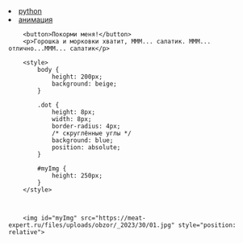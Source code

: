 <li><a href="https://pythontutor.com/render.html#mode=display/"> python </a></li>


<li><a href="https://jsitor.com/">анимация</a></li>


<html>

<head></head>

<body>
	<p style="text-align: center">

		<button>Покорми меня!</button>
		<p>Горошка и морковки хватит, МММ... салатик. МММ... отлично...МММ... салатик</p>

		<style>
			body {
				height: 200px;
				background: beige;
			}

			.dot {
				height: 8px;
				width: 8px;
				border-radius: 4px;
				/* скруглённые углы */
				background: blue;
				position: absolute;
			}

			#myImg {
				height: 250px;
			}
		</style>



		<img id="myImg" src="https://meat-expert.ru/files/uploads/obzor/_2023/30/01.jpg" style="position: relative">

</p>
		<script>
			var cat = document.querySelector("img");
var angle = 0, lastTime = null;
function animate(time) {
if (lastTime != null)
angle += (time - lastTime) * 0.002;
lastTime = time;
cat.style.top = (Math.cos(angle) * 50      ) + "px";
cat.style.left = (Math.sin(angle) * 100) + "px";
requestAnimationFrame(animate);
}

var button = document.querySelector("button");
button.addEventListener("click", function() {
alert("НЕ ТРОГАЙ МОИ ПЕЛЬМЕНИ!!!!");
});

document.getElementById('myImg').onclick = myFunction;

function myFunction() {
  alert('Ouch!!!');
}


requestAnimationFrame(animate);





		</script>
		<script type="text/javascript">





		</script>



  
		<script>
			var cat1= document.querySelector("img");
var angle = 0, lastTime = null;
function animate1(time) {
if (lastTime != null)
angle += (time - lastTime) * 0.050;
lastTime = time;
cat.style.top = (Math.cos(angle) * 500      ) + "px";
cat.style.left = (Math.sin(angle) * 200) + "px";
requestAnimationFrame(animate1);
}

var button = document.querySelector("button");
button.addEventListener("click", function() {
alert("НЕ ТРОГАЙ МОИ ПЕЛЬМЕНИ!!!!");
});

document.getElementById('img').onclick = myFunction;

function myFunction() {
  alert('Ouch!!!');
}


requestAnimationFrame(animate1);





		</script>
		<script type="text/javascript">



<li><a href="https://jsitor.com/">анимация</a></li>

		</script>
</body>
</html></body><html>





                                    
